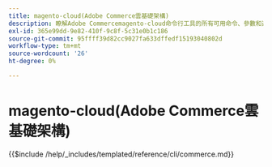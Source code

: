 ```yaml
---
title: magento-cloud(Adobe Commerce雲基礎架構)
description: 瞭解Adobe Commercemagento-cloud命令行工具的所有可用命令、參數和選項。
exl-id: 365e99dd-9e82-410f-9c8f-5c31e0b1c186
source-git-commit: 95ffff39d82cc9027fa633dffedf15193040802d
workflow-type: tm+mt
source-wordcount: '26'
ht-degree: 0%

---
```


# magento-cloud(Adobe Commerce雲基礎架構)

{{$include /help/_includes/templated/reference/cli/commerce.md}}
